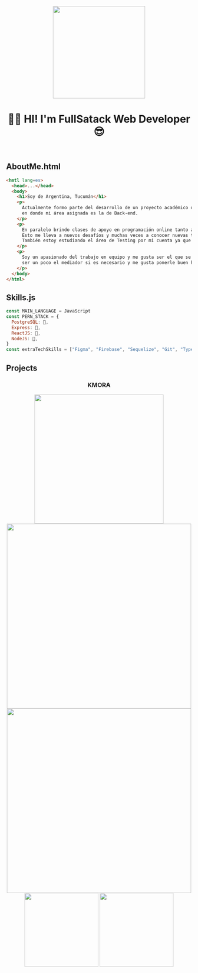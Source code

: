 <div align="center">
<img height=250 src="https://media3.giphy.com/media/L8K62iTDkzGX6/giphy.gif?cid=790b7611f2c104b3e9bef4fcd60be69dc67b5d0882e89af3&rid=giphy.gif&ct=g"/>

# 👋🏾 HI! I'm FullSatack Web Developer 😎
</div>
<br>

## AboutMe.html
```html
<hmtl lang=es>
  <head>...</head>
  <body>
    <h1>Soy de Argentina, Tucumán</h1>
    <p>
      Actualmente formo parte del desarrollo de un proyecto académico de E-comercer en equipo para un cliente real,
      en donde mi área asignada es la de Back-end.
    </p>
    <p>
      En paralelo brindo clases de apoyo en programación online tanto a alumnos de Latinoamérica como España.
      Esto me lleva a nuevos desafíos y muchas veces a conocer nuevas tecnologías y lenguajes de programación.
      También estoy estudiando el área de Testing por mi cuenta ya que es algo me interesa mucho.
    </p>
    <p>
      Soy un apasionado del trabajo en equipo y me gusta ser el que se preocupa por el buen clima de trabajo y equipo,
      ser un poco el mediador si es necesario y me gusta ponerle buen humor al ambiente.
    </p>
  </body>
</html>
```
## Skills.js
```js
const MAIN_LANGUAGE = JavaScript
const PERN_STACK = {
  PostgreSQL: 💜,
  Express: 🧡,
  ReactJS: 💙,
  NodeJS: 💚,
}
const extraTechSkills = ["Figma", "Firebase", "Sequelize", "Git", "TypeScript", "Styled-Components"]
```
## Projects

<div align="center">
  
  ### KMORA
  
  <img width=350 src="https://user-images.githubusercontent.com/29445888/124522053-32c68200-ddc8-11eb-8fba-94ff0770ada2.png"/>
  <img width=500 src="https://user-images.githubusercontent.com/29445888/124522163-9650af80-ddc8-11eb-94e3-25ec05b6c778.png"/>
  <img width=500 src="https://user-images.githubusercontent.com/29445888/124522215-d748c400-ddc8-11eb-952b-64c73923779d.png"/>
  <img width=200 src="https://user-images.githubusercontent.com/29445888/124522243-ef204800-ddc8-11eb-9624-2ebb6c7c51d5.png"/>
  <img width=200 src="https://user-images.githubusercontent.com/29445888/124522244-f0ea0b80-ddc8-11eb-8e9f-75356e7d0e26.png"/>
</div>
